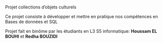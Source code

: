 Projet collections d’objets culturels

Ce projet consiste à développer et mettre en pratique nos compétences en Bases de données et SQL

Projet fait en binôme par les étudiants en L3 S5 informatique:
    **Houssam EL BOUHI**
    et
    **Redha BOUZIDI**

